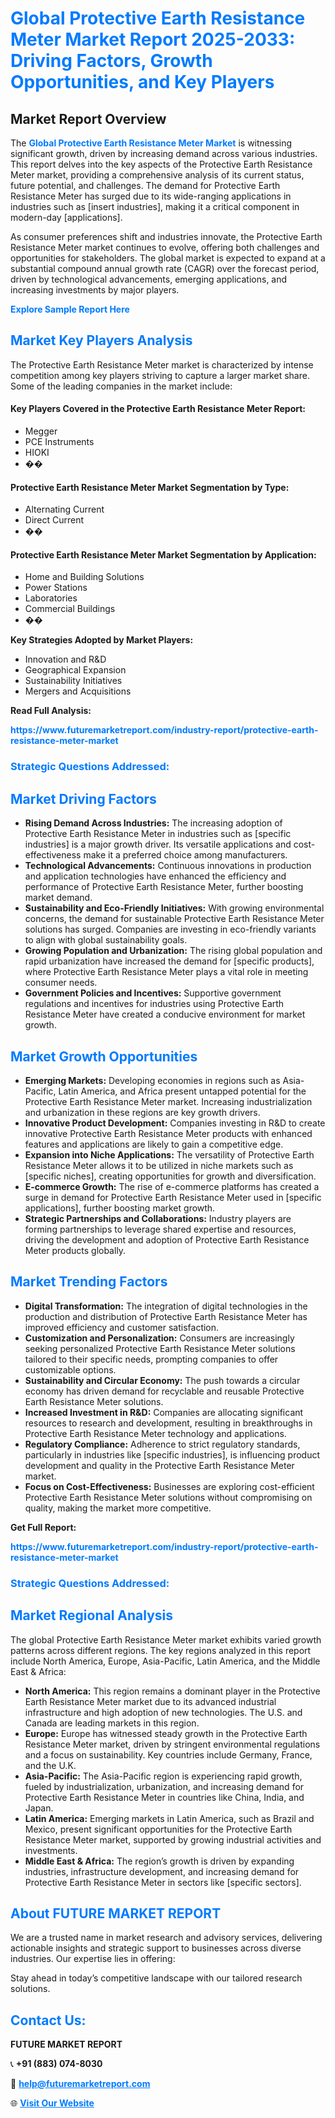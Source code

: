 <h1 style="color: #007BFF;">Global Protective Earth Resistance Meter Market Report 2025-2033: Driving Factors, Growth Opportunities, and Key Players</h1>

<section id="overview">
<h2>Market Report Overview</h2>
<p>The <a href="https://www.futuremarketreport.com/industry-report/protective-earth-resistance-meter-market" style="color: #007BFF; text-decoration: none;"><strong>Global Protective Earth Resistance Meter Market</strong></a> is witnessing significant growth, driven by increasing demand across various industries. This report delves into the key aspects of the Protective Earth Resistance Meter market, providing a comprehensive analysis of its current status, future potential, and challenges. The demand for Protective Earth Resistance Meter has surged due to its wide-ranging applications in industries such as [insert industries], making it a critical component in modern-day [applications].</p>
<p>As consumer preferences shift and industries innovate, the Protective Earth Resistance Meter market continues to evolve, offering both challenges and opportunities for stakeholders. The global market is expected to expand at a substantial compound annual growth rate (CAGR) over the forecast period, driven by technological advancements, emerging applications, and increasing investments by major players.</p>
</section>

<section id="overview">
<p><a href="https://www.futuremarketreport.com/request-sample/reportId=117896" style="color: #007BFF; text-decoration: none;"><strong>Explore Sample Report Here</strong></a></p>
</section>

<section id="key-players">
<h2 style="color: #007BFF;">Market Key Players Analysis</h2>
<p>The Protective Earth Resistance Meter market is characterized by intense competition among key players striving to capture a larger market share. Some of the leading companies in the market include:</p>
<h4>Key Players Covered in the Protective Earth Resistance Meter Report:</h4>
<ul><li>Megger</li><li>PCE Instruments</li><li>HIOKI</li><li>��</li></ul>
<h4>Protective Earth Resistance Meter Market Segmentation by Type:</h4>
<ul><li>Alternating Current</li><li>Direct Current</li><li>��</li></ul>

<h4>Protective Earth Resistance Meter Market Segmentation by Application:</h4>
<ul><li>Home and Building Solutions</li><li>Power Stations</li><li>Laboratories</li><li>Commercial Buildings</li><li>��</li></ul>
<p><strong>Key Strategies Adopted by Market Players:</strong></p>
<ul>
<li>Innovation and R&D</li>
<li>Geographical Expansion</li>
<li>Sustainability Initiatives</li>
<li>Mergers and Acquisitions</li>
</ul>
</section>

<section>
<p><strong>Read Full Analysis: </strong></p><a href="https://www.futuremarketreport.com/industry-report/protective-earth-resistance-meter-market" style="color: #007BFF; text-decoration: none;"><strong>https://www.futuremarketreport.com/industry-report/protective-earth-resistance-meter-market</strong></a>
<h3 style="color: #007BFF;">Strategic Questions Addressed:</h3>
</section>

<section id="driving-factors">
<h2 style="color: #007BFF;">Market Driving Factors</h2>
<ul>
<li><strong>Rising Demand Across Industries:</strong> The increasing adoption of Protective Earth Resistance Meter in industries such as [specific industries] is a major growth driver. Its versatile applications and cost-effectiveness make it a preferred choice among manufacturers.</li>
<li><strong>Technological Advancements:</strong> Continuous innovations in production and application technologies have enhanced the efficiency and performance of Protective Earth Resistance Meter, further boosting market demand.</li>
<li><strong>Sustainability and Eco-Friendly Initiatives:</strong> With growing environmental concerns, the demand for sustainable Protective Earth Resistance Meter solutions has surged. Companies are investing in eco-friendly variants to align with global sustainability goals.</li>
<li><strong>Growing Population and Urbanization:</strong> The rising global population and rapid urbanization have increased the demand for [specific products], where Protective Earth Resistance Meter plays a vital role in meeting consumer needs.</li>
<li><strong>Government Policies and Incentives:</strong> Supportive government regulations and incentives for industries using Protective Earth Resistance Meter have created a conducive environment for market growth.</li>
</ul>
</section>

<section id="growth-opportunities">
<h2 style="color: #007BFF;">Market Growth Opportunities</h2>
<ul>
<li><strong>Emerging Markets:</strong> Developing economies in regions such as Asia-Pacific, Latin America, and Africa present untapped potential for the Protective Earth Resistance Meter market. Increasing industrialization and urbanization in these regions are key growth drivers.</li>
<li><strong>Innovative Product Development:</strong> Companies investing in R&D to create innovative Protective Earth Resistance Meter products with enhanced features and applications are likely to gain a competitive edge.</li>
<li><strong>Expansion into Niche Applications:</strong> The versatility of Protective Earth Resistance Meter allows it to be utilized in niche markets such as [specific niches], creating opportunities for growth and diversification.</li>
<li><strong>E-commerce Growth:</strong> The rise of e-commerce platforms has created a surge in demand for Protective Earth Resistance Meter used in [specific applications], further boosting market growth.</li>
<li><strong>Strategic Partnerships and Collaborations:</strong> Industry players are forming partnerships to leverage shared expertise and resources, driving the development and adoption of Protective Earth Resistance Meter products globally.</li>
</ul>
</section>

<section id="trending-factors">
<h2 style="color: #007BFF;">Market Trending Factors</h2>
<ul>
<li><strong>Digital Transformation:</strong> The integration of digital technologies in the production and distribution of Protective Earth Resistance Meter has improved efficiency and customer satisfaction.</li>
<li><strong>Customization and Personalization:</strong> Consumers are increasingly seeking personalized Protective Earth Resistance Meter solutions tailored to their specific needs, prompting companies to offer customizable options.</li>
<li><strong>Sustainability and Circular Economy:</strong> The push towards a circular economy has driven demand for recyclable and reusable Protective Earth Resistance Meter solutions.</li>
<li><strong>Increased Investment in R&D:</strong> Companies are allocating significant resources to research and development, resulting in breakthroughs in Protective Earth Resistance Meter technology and applications.</li>
<li><strong>Regulatory Compliance:</strong> Adherence to strict regulatory standards, particularly in industries like [specific industries], is influencing product development and quality in the Protective Earth Resistance Meter market.</li>
<li><strong>Focus on Cost-Effectiveness:</strong> Businesses are exploring cost-efficient Protective Earth Resistance Meter solutions without compromising on quality, making the market more competitive.</li>
</ul>
</section>

<section>
<p><strong>Get Full Report: </strong></p><a href="https://www.futuremarketreport.com/industry-report/protective-earth-resistance-meter-market" style="color: #007BFF; text-decoration: none;"><strong>https://www.futuremarketreport.com/industry-report/protective-earth-resistance-meter-market</strong></a>
<h3 style="color: #007BFF;">Strategic Questions Addressed:</h3>
</section>


<section id="regional-analysis">
<h2 style="color: #007BFF;">Market Regional Analysis</h2>
<p>The global Protective Earth Resistance Meter market exhibits varied growth patterns across different regions. The key regions analyzed in this report include North America, Europe, Asia-Pacific, Latin America, and the Middle East & Africa:</p>
<ul>
<li><strong>North America:</strong> This region remains a dominant player in the Protective Earth Resistance Meter market due to its advanced industrial infrastructure and high adoption of new technologies. The U.S. and Canada are leading markets in this region.</li>
<li><strong>Europe:</strong> Europe has witnessed steady growth in the Protective Earth Resistance Meter market, driven by stringent environmental regulations and a focus on sustainability. Key countries include Germany, France, and the U.K.</li>
<li><strong>Asia-Pacific:</strong> The Asia-Pacific region is experiencing rapid growth, fueled by industrialization, urbanization, and increasing demand for Protective Earth Resistance Meter in countries like China, India, and Japan.</li>
<li><strong>Latin America:</strong> Emerging markets in Latin America, such as Brazil and Mexico, present significant opportunities for the Protective Earth Resistance Meter market, supported by growing industrial activities and investments.</li>
<li><strong>Middle East & Africa:</strong> The region’s growth is driven by expanding industries, infrastructure development, and increasing demand for Protective Earth Resistance Meter in sectors like [specific sectors].</li>
</ul>
</section>

<footer>
<h2 style="color: #007BFF;">About FUTURE MARKET REPORT</h2>
<p>We are a trusted name in market research and advisory services, delivering actionable insights and strategic support to businesses across diverse industries. Our expertise lies in offering:</p>

<p>Stay ahead in today’s competitive landscape with our tailored research solutions.</p>

<h2 style="color: #007BFF;">Contact Us:</h2>
<p><strong>FUTURE MARKET REPORT</strong></p>
<p>📞 <strong>+91 (883) 074-8030</strong></p>
<p>📧 <strong><a href="mailto:help@futuremarketreport.com" style="color: #007BFF;">help@futuremarketreport.com</a></strong></p>
<p>🌐 <strong><a href="https://www.futuremarketreport.com/" style="color: #007BFF;">Visit Our Website</a></strong></p>
</footer>